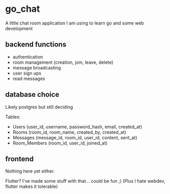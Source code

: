 # go_chat

A little chat room application I am using to learn go and some web development

## backend functions
* authentication
* room management (creation, join, leave, delete)
* message broadcasting
* user sign ups
* read messages

## database choice
Likely postgres but still deciding

Tables:
* Users (user_id, username, password_hash, email, created_at)
* Rooms (room_id, room_name, created_by, created_at)
* Messages (message_id, room_id, user_id, content, sent_at)
* Room_Members (room_id, user_id, joined_at)

## frontend 
Nothing here yet either.

Flutter? I've made some stuff with that... could be fun ;)
(Plus I hate webdev, flutter makes it tolerable)
